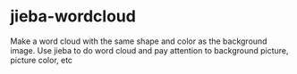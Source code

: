 # jieba-wordcloud
Make a word cloud with the same shape and color as the background image.
Use jieba to do word cloud and pay attention to background picture, picture color, etc
